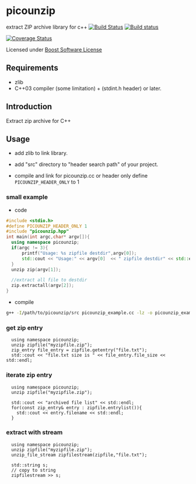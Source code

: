 # picounzip
extract ZIP archive library for c++
[![Build Status](https://travis-ci.org/satoren/picounzip.svg?branch=master)](https://travis-ci.org/satoren/picounzip)
[![Build status](https://ci.appveyor.com/api/projects/status/qqwfqbltcky42um6/branch/master?svg=true)](https://ci.appveyor.com/project/satoren/picounzip/branch/master)

[![Coverage Status](https://coveralls.io/repos/github/satoren/picounzip/badge.svg)](https://coveralls.io/github/satoren/picounzip)

Licensed under [Boost Software License](http://www.boost.org/LICENSE_1_0.txt)

## Requirements
- zlib
- C++03 compiler (some limitation) + (stdint.h header) or later.

## Introduction
Extract zip archive for C++

## Usage
* add zlib to link library.
* add "src" directory to "header search path" of your project.

* compile and link for picounzip.cc or header only define `PICOUNZIP_HEADER_ONLY` to 1

### small example

* code
```c++
#include <stdio.h>
#define PICOUNZIP_HEADER_ONLY 1
#include "picounzip.hpp"
int main(int argc,char* argv[]){
  using namespace picounzip;
  if(argc != 3){
	  printf("Usage: %s zipfile destdir",argv[0]);
	  std::cout << "Usage:" << argv[0]  << " zipfile destdir" << std::endl;
  }
  unzip zip(argv[1]);

  //extract all file to destdir
  zip.extractall(argv[2]);
}
```
* compile
```bash
g++ -I/path/to/picounzip/src picounzip_example.cc -lz -o picounzip_example
```

### get zip entry
```
  using namespace picounzip;
  unzip zipfile("myzipfile.zip");
  zip_entry file_entry = zipfile.getentry("file.txt");
  std::cout << "file.txt size is " << file_entry.file_size << std::endl;
```

### iterate zip entry
```
  using namespace picounzip;
  unzip zipfile("myzipfile.zip");
  
  std::cout << "archived file list" << std::endl;
  for(const zip_entry& entry : zipfile.entrylist()){
    std::cout << entry.filename << std::endl;
  }
```


### extract with stream
```
  using namespace picounzip;
  unzip zipfile("myzipfile.zip");
  unzip_file_stream zipfilestream(zipfile,"file.txt");

  std::string s;
  // copy to string
  zipfilestream >> s;
```
